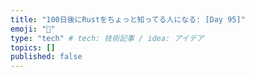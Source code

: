 ```yaml
---
title: "100日後にRustをちょっと知ってる人になる: [Day 95]"
emoji: "🦀"
type: "tech" # tech: 技術記事 / idea: アイデア
topics: []
published: false
---
```

